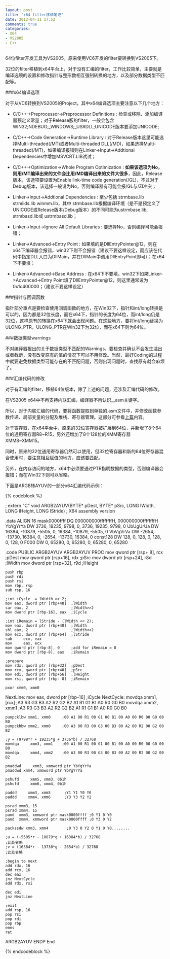 ```yaml
---
layout: post
title: "x64 filter移植笔记"
date: 2012-04-11 17:53
comments: true
categories: 
- X64
- VS2005
- C++
---
```

64位filter开发工具为VS2005，原来使用VC6开发的filter要转换到VS2005下。

32位的filter移植到x64平台上，对于没有汇编的filter，工作比较简单，主要就是编译选项的设置和修改指针与整形数相互强制转换的地方，以及部分数据类型不匹配等。

<!--more-->

###x64编译选项

对于从VC6转换到VS2005的Project，其中x64编译选项主要注意以下几个地方：

- C/C++->Preprocessor->Preprocessor Definitions : 检查或移除、添加编译器预定义常量；对于Release版的filter，一般会包含WIN32;NDEBUG;_WINDOWS;_USRDLL;UNICODE版本要添加UNICODE;

- C/C++->Code Generation->Runtime Library : 对于Release版本这里可能选择Multi-threaded(/MT)或者Multi-threaded DLL(/MD)，如果选择Multi-threaded(/MT)，如果编译报错则在Linker->Input->Addtional Dependencies中增加MSVCRT.LIB试试；

- C/C++->Optimization->Whole Program Optimization : **如果该选项为No，则用/MT编译出来的文件会比用/MD编译出来的文件大很多**，因此，Release版本，该选项要设置为Enable link-time code generation(/GL)，不过对于Debug版本，该选择一般设为No，否则编译器有可能会报/GL与/ZI冲突；

- Linker->Input->Addtional Dependencies : 至少包括 strmbase.lib strmiids.lib winmm.lib，其中 strmbase.lib根据编译环境（是不是预定义了UNICODE或Release版本/Debug版本）的不同可能为ustrmbase.lib,  strmbasd.lib或 ustrmbasd.lib；

- Linker->Input->Ignore All Default Libraries : 要选择No，否则编译可能会报错；

- Linker->Advanced->Entry Point : 如果填的是DllEntryPointer@12，则在x64下编译器会报错，win32下则不会报错（建议不要这样设定，而应该在代码中指定DLL入口为DllMain，并在DllMain中调用DllEntryPoint即可）；在x64下不要填；

- Linker->Advanced->Base Address : 在x64下不要填，win32下如果Linker->Advanced->Entry Point填了DllEntryPointer@12，则这里通常设为0x1c400000；（建议不要这样设定）

###指针与回调函数

指针部分重点是要检查使用回调函数的地方，在Win32下，指针和int/long转换是可以的，因为都是32位长度，而在x64下，指针的长度为64位，而int/long仍是32位，这样原有的转换在x64下就会出现问题。在这些地方，要将int/long替换为ULONG_PTR，ULONG_PTR在Win32下为32位，而在x64下则为64位。

###数据类型warnings

不对编译器报出的关于数据类型不匹配的Warnings，要检查并确认不会发生溢出或者截断，没有改变原有的值的情况下可以不用修改。当然，最好Coding的过程中就要避免数据类型可能存在的不匹配问题，否则出现问题时，查找原有就会麻烦了。

###汇编代码的修改

对于有汇编的filter，移植64位版本，除了上述的问题，还涉及汇编代码的修改。

在VS2005 x64中不再支持内联汇编，编译器不再认识__asm关键字。

所以，对于内联汇编的代码，要将函数提取到单独的.asm文件中，并修改函数参数传递、局部变量的分配及堆栈、寄存器管理。这部分可参看[上篇](http://shanewfx.github.com/blog/2012/03/26/vs2005-64bit-programming/)内容。

对于寄存器，在x64平台中，原来的32位寄存器被扩展到64位，并新增了8个64位的通用寄存器R8~R15，另外还增加了8个128位的XMM寄存器XMM8~XMM15。

同时，原来的32位通用寄存器仍然可以使用，但32位寄存器和新的64位寄存器混合使用时，要注意相互赋值的地方，应该要匹配。

另外，在内存访问的地方，x64中必须要通过PTR指明数据的类型，否则编译器会报错；而在Win32下则可以省略。


下面是ARGB转AYUV的一部分x64汇编代码示例：

{% codeblock %}

; extern "C" void ARGB2AYUV(BYTE* pDest, BYTE* pSrc, LONG lWidth, LONG lHeight, LONG lStride)
; X64 assembly version

.data
ALIGN 16
mask0000ffff   DQ    000000000ffffffffH, 000000000ffffffffH
YbYgYrYa       DW    3736, 19235, 9798, 0, 3736, 19235, 9798, 0
UbUgUrUa       DW    16384, -10879, -5505, 0, 16384, -10879, -5505, 0
VbVgVrVa       DW    -2654, -13730, 16384, 0, -2654, -13730, 16384, 0
const128       DW    128, 0, 128, 0, 128, 0, 128, 0
F000           DW    0, 65280, 0, 65280, 0, 65280, 0, 65280


.code
PUBLIC ARGB2AYUV
ARGB2AYUV PROC
    mov qword ptr [rsp+ 8], rcx ;pDest
    mov qword ptr [rsp+16], rdx ;pSrc
    mov dword ptr [rsp+24], r8d ;lWidth
    mov dword ptr [rsp+32], r9d ;lHeight
   
    push rbp
    push rdi
    push rsi
    mov rbp, rsp
    sub rsp, 16
   
    ;int iCycle  = lWidth >> 2;
    mov eax, dword ptr [rbp+48]  ;lWidth
    sar eax, 2                   ;lWidth>>2
    mov dword ptr [rbp-16], eax  ;iCycle
   
    ;int iRemain = lStride - (lWidth << 2);
    mov eax, dword ptr [rbp+48]  ;lWidth
    shl eax, 2                   ;lWidth<<2
    mov ecx, dword ptr [rbp+64]  ;lStride
    sub     ecx, eax
    mov     eax, ecx
    mov qword ptr [rbp-8], 0     ;add for iRemain = 0
    mov dword ptr [rbp-8], eax   ;iRemain

    ;prepare 
    mov rdx, qword ptr [rbp+32]  ;pDest
    mov rcx, qword ptr [rbp+40]  ;pSrc
    mov edi, dword ptr [rbp+56]  ;lHeight
    mov rsi, qword ptr [rbp- 8]  ;iRemain
    
    pxor xmm0, xmm0
    
NextLine:
    mov     eax, dword ptr [rbp-16]  ;iCycle
NextCycle:
    movdqa xmm1, [rcx]       ;A3 R3 G3 B3 A2 R2 G2 B2 A1 R1 G1 B1 A0 R0 G0 B0
    movdqa xmm2, xmm1        ;A3 R3 G3 B3 A2 R2 G2 B2 A1 R1 G1 B1 A0 R0 G0 B0

    punpcklbw xmm1, xmm0     ;00 A1 00 R1 00 G1 00 B1 00 A0 00 R0 00 G0 00 B0
    punpckhbw xmm2, xmm0     ;00 A3 00 R3 00 G3 00 B3 00 A2 00 R2 00 G2 00 B2

    ;y = (9798*r + 19235*g + 3736*b) / 32768
    movdqa     xmm3, xmm1    ;00 A1 00 R1 00 G1 00 B1 00 A0 00 R0 00 G0 00 B0
    movdqa     xmm4, xmm2    ;00 A3 00 R3 00 G3 00 B3 00 A2 00 R2 00 G2 00 B2

    pmaddwd     xmm3, xmmword ptr YbYgYrYa    
    pmaddwd xmm4, xmmword ptr YbYgYrYa    

    pshufd     xmm5, xmm3, 0b1h
    pshufd     xmm6, xmm4, 0b1h

    paddd     xmm3, xmm5      ;Y1 Y1 Y0 Y0
    paddd     xmm4, xmm6      ;Y3 Y3 Y2 Y2

    psrad xmm3, 15
    psrad xmm4, 15
    pand  xmm3, xmmword ptr mask0000ffff ;0 Y1 0 Y0
    pand  xmm4, xmmword ptr mask0000ffff ;0 Y3 0 Y2

    packssdw xmm3, xmm4        ;0 Y3 0 Y2 0 Y1 0 Y0........

    ;u = (-5505*r - 10879*g + 16384*b) / 32768
    ;此处省略
    ;v = (16384*r - 13730*g - 2654*b) / 32768
    ;此处省略

    ;begin to next
    add rdx, 16
    add rcx, 16
    dec eax
    jnz NextCycle
    add rdx, rsi

    dec edi
    jnz NextLine
    
    ;exit
    add rsp, 16
    pop rsi
    pop rdi
    pop rbp    
    emms
    ret
      
ARGB2AYUV ENDP
End 


{% endcodeblock %}





